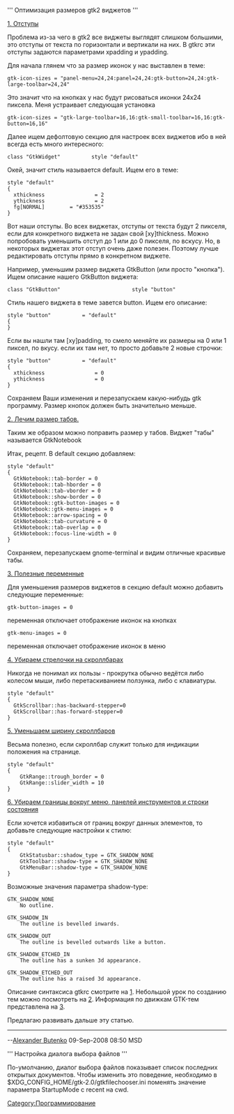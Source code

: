 ''' Оптимизация размеров gtk2 виджетов '''

<u>1. Отступы</u>

Проблема из-за чего в gtk2 все виджеты выглядят слишком большими, это
отступы от текста по горизонтали и вертикали на них. В gtkrc эти
отступы задаются параметрами xpadding и ypadding.

Для начала глянем что за размер иконок у нас выставлен в теме:

    gtk-icon-sizes = "panel-menu=24,24:panel=24,24:gtk-button=24,24:gtk-large-toolbar=24,24"

Это значит что на кнопках у нас будут рисоваться иконки 24x24 пиксела.
Меня устраивает следующая установка

    gtk-icon-sizes = "gtk-large-toolbar=16,16:gtk-small-toolbar=16,16:gtk-button=16,16"

Далее ищем дефолтовую секцию для настроек всех виджетов ибо в ней всегда
есть много интересного:

    class "GtkWidget"          style "default"

Окей, значит стиль называется default. Ищем его в теме:

    style "default"
    {
      xthickness                = 2
      ythickness                = 2
      fg[NORMAL]        = "#353535"
    }

Вот наши отступы. Во всех виджетах, отступы от текста будут 2 пикселя,
если для конкретного виджета не задан свой \[xy\]thickness. Можно
попробовать уменьшить отступ до 1 или до 0 пикселя, по вскусу. Но,
в некоторых виджетах этот отступ очень даже полезен. Поэтому лучше
редактировать отступы прямо в конкретном виджете.

Например, уменьшим размер виджета GtkButton (или просто "кнопка"). Ищем
описание нашего GtkButton виджета:

    class "GtkButton"                       style "button"

Стиль нашего виджета в теме завется button. Ищем его описание:

    style "button"          = "default"
    {
    }

Если вы нашли там \[xy\]padding, то смело меняйте их размеры на 0 или 1
пиксел, по вкусу. если их там нет, то просто добавьте 2 новые строчки:

    style "button"          = "default"
    {
      xthickness                = 0
      ythickness                = 0
    }

Сохраняем Ваши изменения и перезапускаем какую-нибудь gtk программу.
Размер кнопок должен быть значительно меньше.

<u>2. Лечим размер табов.</u>

Таким же образом можно поправить размер у табов. Виджет "табы"
называется GtkNotebook

Итак, рецепт. В default секцию добавляем:

    style "default"
    {
      GtkNotebook::tab-border = 0
      GtkNotebook::tab-hborder = 0
      GtkNotebook::tab-vborder = 0
      GtkNotebook::show-border = 0
      GtkNotebook::gtk-button-images = 0
      GtkNotebook::gtk-menu-images = 0
      GtkNotebook::arrow-spacing = 0
      GtkNotebook::tab-curvature = 0
      GtkNotebook::tab-overlap = 0
      GtkNotebook::focus-line-width = 0
    }

Сохраняем, перезапускаем gnome-terminal и видим отличные красивые табы.

<u>3. Полезные переменные</u>

Для уменьшения размеров виджетов в секцию default можно добавить
следующие переменные:

    gtk-button-images = 0

переменная отключает отображение иконок на кнопках

    gtk-menu-images = 0

переменная отключает отображение иконок в меню

<u>4. Убираем стрелочки на скроллбарах</u>

Никогда не понимал их пользы - прокрутка обычно ведётся либо колесом
мыши, либо перетаскиванием ползунка, либо с клавиатуры.

    style "default"
    {
      GtkScrollbar::has-backward-stepper=0
      GtkScrollbar::has-forward-stepper=0
    }

<u>5. Уменьшаем ширину скроллбаров</u>

Весьма полезно, если скроллбар служит только для индикации положения на
странице.

    style "default"
    {
        GtkRange::trough_border = 0
        GtkRange::slider_width = 10
    }

<u>6. Убираем границы вокруг меню, панелей инструментов и строки
состояния</u>

Если хочется избавиться от границ вокруг данных элементов, то добавьте
следующие настройки к стилю:

    style "default"
    {
        GtkStatusbar::shadow_type = GTK_SHADOW_NONE
        GtkToolbar::shadow-type = GTK_SHADOW_NONE
        GtkMenuBar::shadow-type = GTK_SHADOW_NONE
    }

Возможные значения параметра shadow-type:

    GTK_SHADOW_NONE
        No outline.

    GTK_SHADOW_IN
        The outline is bevelled inwards.

    GTK_SHADOW_OUT
        The outline is bevelled outwards like a button.

    GTK_SHADOW_ETCHED_IN
        The outline has a sunken 3d appearance.

    GTK_SHADOW_ETCHED_OUT
        The outline has a raised 3d appearance.

Описание синтаксиса gtkrc смотрите на
[1](http://library.gnome.org/devel/gtk/unstable/gtk-Resource-Files.html).
Небольшой урок по созданию тем можно посмотреть на
[2](http://live.gnome.org/GnomeArt/Tutorials/GtkThemes). Информация по
движкам GTK-тем представлена на
[3](http://live.gnome.org/GnomeArt/Tutorials/GtkEngines).

Предлагаю развивать дальше эту статью.

-----

\--[Alexander Butenko](User:mrdeath "wikilink") 09-Sep-2008 08:50 MSD

''' Настройка диалога выбора файлов '''

По-умолчанию, диалог выбора файлов показывает список последних открытых
документов. Чтобы изменить это поведение, необходимо в
$XDG_CONFIG_HOME/gtk-2.0/gtkfilechooser.ini поменять значение
параметра StartupMode с recent на cwd.

[Category:Программирование](Category:Программирование "wikilink")